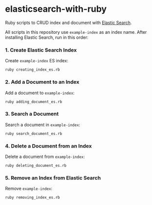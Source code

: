 # elasticsearch-with-ruby

Ruby scripts to CRUD index and document with [Elastic Search][elastic].

All scripts in this repository use `example-index` as an index name. After installing Elastic Search, run in this order:

### 1. Create Elastic Search Index

Create `example-index` ES index:
```
ruby creating_index_es.rb
```

### 2. Add a Document to an Index

Add a document to `example-index`:
```
ruby adding_document_es.rb
```

### 3. Search a Document

Search a document in `example-index`:
```
ruby search_document_es.rb
```

### 4. Delete a Document from an Index

Delete a document from `example-index`:
```
ruby deleting_document_es.rb
```

### 5. Remove an Index from Elastic Search

Remove `example-index`:
```
ruby removing_index_es.rb
```

[elastic]: https://www.elastic.co
